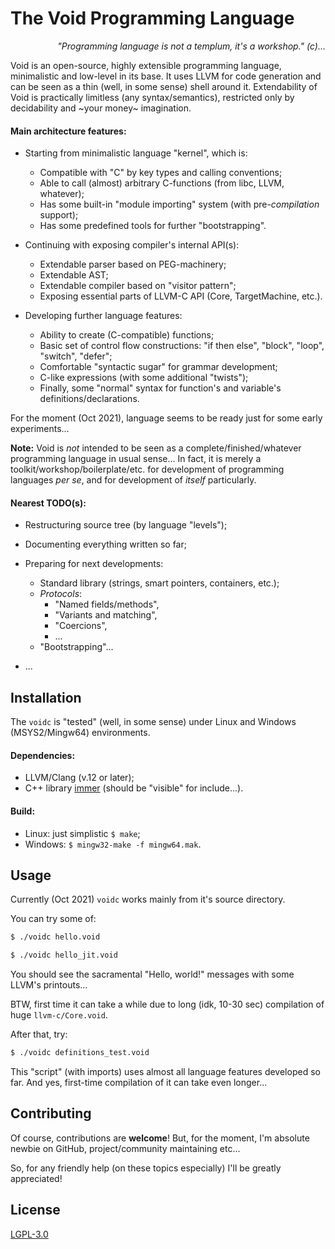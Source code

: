 
# The Void Programming Language

*<p align='right'>"Programming language is not a templum, it's a workshop." (c)...</p>*

Void is an open-source, highly extensible programming language, minimalistic and low-level in its base.
It uses LLVM for code generation and can be seen as a thin (well, in some sense) shell around it.
Extendability of Void is practically limitless (any syntax/semantics),
restricted only by decidability and ~your money~ imagination.


#### Main architecture features:

  - Starting from minimalistic language "kernel", which is:
    - Compatible with "C" by key types and calling conventions;
    - Able to call (almost) arbitrary C-functions (from libc, LLVM, whatever);
    - Has some built-in "module importing" system (with pre-*compilation* support);
    - Has some predefined tools for further "bootstrapping".

  - Continuing with exposing compiler's internal API(s):
    - Extendable parser based on PEG-machinery;
    - Extendable AST;
    - Extendable compiler based on "visitor pattern";
    - Exposing essential parts of LLVM-C API (Core, TargetMachine, etc.).

  - Developing further language features:
    - Ability to create (C-compatible) functions;
    - Basic set of control flow constructions: "if then else", "block", "loop", "switch", "defer";
    - Comfortable "syntactic sugar" for grammar development;
    - C-like expressions (with some additional "twists");
    - Finally, some "normal" syntax for function's and variable's definitions/declarations.


For the moment (Oct 2021), language seems to be ready just for some early experiments...


**Note:** Void is *not* intended to be seen as a complete/finished/whatever programming language in usual sense...
In fact, it is merely a toolkit/workshop/boilerplate/etc. for development of programming languages *per se*,
and for development of *itself* particularly.


#### Nearest TODO(s):

  - Restructuring source tree (by language "levels");

  - Documenting everything written so far;

  - Preparing for next developments:

    - Standard library (strings, smart pointers, containers, etc.);
    - *Protocols*:
      - "Named fields/methods",
      - "Variants and matching",
      - "Coercions",
      - ...
    - "Bootstrapping"...

  - ...



## Installation

The `voidc` is "tested" (well, in some sense) under Linux and Windows (MSYS2/Mingw64) environments.

#### Dependencies:

  - LLVM/Clang (v.12 or later);
  - C++ library [immer](https://github.com/arximboldi/immer) (should be "visible" for include...).

#### Build:

  - Linux: just simplistic `$ make`;
  - Windows: `$ mingw32-make -f mingw64.mak`.


## Usage

Currently (Oct 2021) `voidc` works mainly from it's source directory.

You can try some of:

```bash
$ ./voidc hello.void

$ ./voidc hello_jit.void
```

You should see the sacramental "Hello, world!" messages with some LLVM's printouts...

BTW, first time it can take a while due to long (idk, 10-30 sec) compilation of huge `llvm-c/Core.void`.

After that, try:

```bash
$ ./voidc definitions_test.void
```

This "script" (with imports) uses almost all language features developed so far.
And yes, first-time compilation of it can take even longer...


## Contributing
Of course, contributions are **welcome**!
But, for the moment, I'm absolute newbie on GitHub, project/community maintaining etc...

So, for any friendly help (on these topics especially) I'll be greatly appreciated!

## License
[LGPL-3.0](https://www.gnu.org/licenses/lgpl-3.0.txt)

